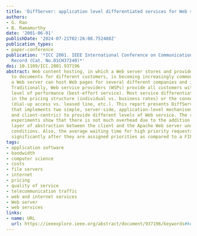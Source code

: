 ```yaml
---
title: 'DiffServer: application level differentiated services for Web servers'
authors:
- G. Rao
- B. Ramamurthy
date: '2001-06-01'
publishDate: '2024-07-21T02:26:08.752488Z'
publication_types:
- paper-conference
publication: '*ICC 2001. IEEE International Conference on Communications. Conference
  Record (Cat. No.01CH37240)*'
doi: 10.1109/ICC.2001.937196
abstract: Web content hosting, in which a Web server stores and provides Web access
  to documents for different customers, is becoming increasingly common. For example,
  a Web server can host Web pages for several different companies and individuals.
  Traditionally, Web service providers (WSPs) provide all customers with the same
  level of performance (best-effort service). Most service differentiation has been
  in the pricing structure (individual vs. business rates) or the connectivity type
  (dial-up access vs. leased line, etc.). This report presents DiffServer, a program
  that implements two simple, server-side, application-level mechanisms (server-centric
  and client-centric) to provide different levels of Web service. The results of the
  experiments show that there is not much overhead due to the addition of this additional
  layer of abstraction between the client and the Apache Web server under light load
  conditions. Also, the average waiting time for high priority requests decreases
  significantly after they are assigned priorities as compared to a FIFO approach.
tags:
- application software
- bandwidth
- computer science
- costs
- file servers
- internet
- pricing
- quality of service
- telecommunication traffic
- web and internet services
- Web server
- web services
links:
- name: URL
  url: https://ieeexplore.ieee.org/abstract/document/937196/keywords#keywords
---
```

